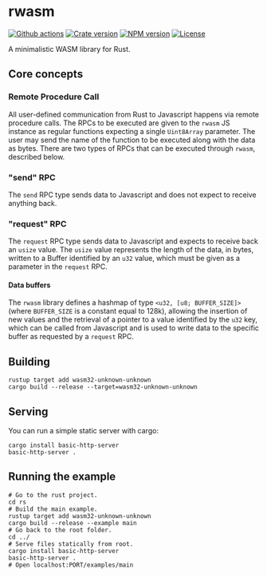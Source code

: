 # rwasm

[![Github actions](https://github.com/rellfy/rwasm/workflows/Build/badge.svg)](https://github.com/rellfy/rwasm/actions)
[![Crate version](https://img.shields.io/crates/v/rwasm.svg)](https://crates.io/crates/rwasm)
[![NPM version](https://img.shields.io/npm/v/rwasm.svg)](https://www.npmjs.com/package/rwasm)
[![License](https://img.shields.io/badge/License-MIT-blue.svg)](https://github.com/rellfy/rwasm/blob/master/LICENSE)

A minimalistic WASM library for Rust.

## Core concepts

### Remote Procedure Call
All user-defined communication from Rust to Javascript happens via remote procedure calls.
The RPCs to be executed are given to the `rwasm` JS instance as regular functions expecting a single `Uint8Array` parameter.
The user may send the name of the function to be executed along with the data as bytes.
There are two types of RPCs that can be executed through `rwasm`, described below.

### "send" RPC
The `send` RPC type sends data to Javascript and does not expect to receive anything back.

### "request" RPC
The `request` RPC type sends data to Javascript and expects to receive back an `usize` value.
The `usize` value represents the length of the data, in bytes, written to a Buffer identified by an `u32` value, which must be given as a parameter in the `request` RPC.

#### Data buffers
The `rwasm` library defines a hashmap of type `<u32, [u8; BUFFER_SIZE]>` (where `BUFFER_SIZE` is a constant equal to 128k), allowing the insertion of new values and the retrieval of a pointer to a value identified by the `u32` key, which can be called from Javascript and is used to write data to the specific buffer as requested by a `request` RPC.

## Building

```
rustup target add wasm32-unknown-unknown
cargo build --release --target=wasm32-unknown-unknown
```

## Serving
You can run a simple static server with cargo:
```
cargo install basic-http-server
basic-http-server .
```

## Running the example
```shell
# Go to the rust project.
cd rs
# Build the main example.
rustup target add wasm32-unknown-unknown
cargo build --release --example main
# Go back to the root folder.
cd ../
# Serve files statically from root.
cargo install basic-http-server
basic-http-server .
# Open localhost:PORT/examples/main
```
